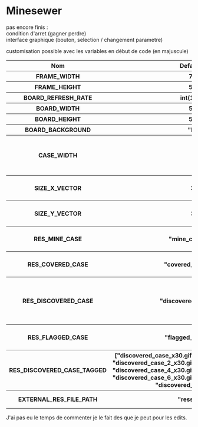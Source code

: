 # Minesewer
pas encore finis :  
	condition d'arret (gagner perdre)  
	interface graphique (bouton, selection / changement parametre)  
  
customisation possible avec les variables en début de code (en majuscule)  
 <table>
 	<tr> 
 		<th> 
 			Nom
 		</th>
 		<th> 
 			Default value
 		</th>
 		<th> 
 			comment
 		</th>
 	</tr>
 	<tr> 
 		<th> 
 			FRAME_WIDTH
 		</th>
 		<th> 
 			 700 px
 		</th>
 		<th> 
 		</th>
 	</tr>
 	<tr> 
 		<th> 
 			FRAME_HEIGHT
 		</th>
 		<th> 
 		 	500 px
 		</th>
 		<th> 
 		</th>
 	</tr>
 	<tr> 
 		<th> 
			BOARD_REFRESH_RATE
 		</th>
 		<th> 
 			int(1000/60)
 		</th>
 		<th> 
 			the value is in ms
 		</th>
 	</tr>
 	<tr> 
 		<th> 
 			BOARD_WIDTH
 		</th>
 		<th> 
 		 	500 px
 		</th>
 		<th> 
 		</th>
 	</tr>
 	<tr> 
 		<th> 
 			BOARD_HEIGHT
 		</th>
 		<th> 
 			500 px
 		</th>
 		<th> 
 		</th>
 	</tr>
 	<tr> 
 		<th> 
 			BOARD_BACKGROUND
 		</th>
 		<th> 
 			"black"
 		</th>
 		<th> 
 		</th>
 	</tr>
 	<tr> 
 		<th> 
 			CASE_WIDTH
 		</th>
 		<th> 
 			1
 		</th>
 		<th> 
 			CASE_HEIGHT == CASE_WIDTH  1 represent the relation with the vector X and Y (1*SIZE_X_VECTOR, 1*SIZE_X_VECTOR)
 		</th>
 	</tr>
 	<tr> 
 		<th> 
 			SIZE_X_VECTOR
 		</th>
 		<th> 
 			30 px
 		</th>
 		<th> 
 			if you want to change the scale of the canvas you also need to resize the textures
 		</th>
 	</tr>
 	<tr> 
 		<th> 
 			SIZE_Y_VECTOR
 		</th>
 		<th> 
 			30 px
 		</th>
 		<th> 
 			if you want to change the scale of the canvas you also need to resize the textures
 		</th>
 	</tr>
 	<tr> 
 		<th> 
 			RES_MINE_CASE
 		</th>
 		<th> 
 			"mine_case_x30.gif"
 		</th>
 		<th> 
 			only the file name, will be concatenatedwith the EXTERNAL_RES_FILE_PATH
 		</th>
 	</tr>
 	<tr> 
 		<th> 
 			RES_COVERED_CASE
 		</th>
 		<th> 
 			"covered_case_x30.gif"
 		</th>
 		<th> 
 			only the file name, will be concatenatedwith the EXTERNAL_RES_FILE_PATH
 		</th>
 	</tr>
 	<tr> 
 		<th> 
 			RES_DISCOVERED_CASE
 		</th>
 		<th> 
 			"discovered_case_x30.gif"
 		</th>
 		<th> 
 			only the file name, will be concatenatedwith the EXTERNAL_RES_FILE_PATH. Cette variable n'est pas utilisée deja comprise dans RES_DISCOVERED_CASE_TAGGED
 		</th>
 	</tr>
 	<tr>
 		<th> 
 			RES_FLAGGED_CASE
 		</th>
 		<th> 
 			"flagged_case_x30.gif"
 		</th>
 		<th> 
 			only the file name, will be concatenatedwith the EXTERNAL_RES_FILE_PATH
 		</th>
 	</tr>
 	<tr> 
 		<th> 
 			RES_DISCOVERED_CASE_TAGGED
 		</th>
 		<th> 
 			["discovered_case_x30.gif","discovered_case_1_x30.gif",  "discovered_case_2_x30.gif","discovered_case_3_x30.gif",   "discovered_case_4_x30.gif","discovered_case_5_x30.gif",  "discovered_case_6_x30.gif","discovered_case_7_x30.gif",  "discovered_case_8_x30.gif"]
 		</th>
 		<th> 
 			only the file name, will be concatenatedwith the EXTERNAL_RES_FILE_PATH
 		</th>
 	</tr>
 	<tr>
 		<th>
 			EXTERNAL_RES_FILE_PATH
 		</th>
 		<th>
 			"ressources\\"
 		</th>
 		<th>
 			absolute name or relative name to the file minesewer.py
 		</th>
 	</tr>

</table>
 	


J'ai pas eu le temps de commenter je le fait des que je peut pour les edits.  
